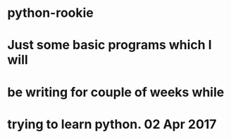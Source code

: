 # python-rookie
# Just some basic programs which I will
# be writing for couple of weeks while
# trying to learn python. 02 Apr 2017
